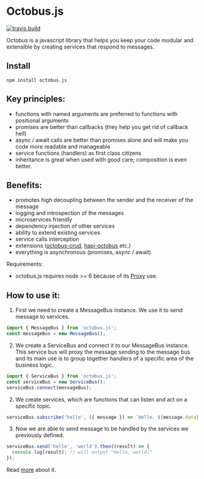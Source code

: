 # Octobus.js

[![travis build](https://img.shields.io/travis/octobusjs/octobus.svg)](https://travis-ci.org/makeen-project/octobus)


Octobus is a javascript library that helps you keep your code modular and extensible by creating services that respond to messages.

## Install

```
npm install octobus.js
```

## Key principles:
- functions with named arguments are preferred to functions with positional arguments
- promises are better than callbacks (they help you get rid of callback hell)
- async / await calls are better than promises alone and will make you code more readable and manageable
- service functions (handlers) as first class citizens
- inheritance is great when used with good care; composition is even better.

## Benefits:
- promotes high decoupling between the sender and the receiver of the message
- logging and introspection of the messages
- microservices friendly
- dependency injection of other services
- ability to extend existing services
- service calls interception
- extensions ([octobus-crud](https://github.com/viczam/octobus-crud), [hapi-octobus](https://github.com/viczam/hapi-octobus) etc.)
- everything is asynchronous (promises, async / await)

Requirements:
- octobus.js requires node >= 6 because of its [Proxy](https://developer.mozilla.org/en-US/docs/Web/JavaScript/Reference/Global_Objects/Proxy) use.

## How to use it:

1) First we need to create a MessageBus instance. We use it to send message to services.

```js
import { MessageBus } from 'octobus.js';
const messageBus = new MessageBus();
```

2) We create a ServiceBus and connect it to our MessageBus instance. This service bus will proxy the message sending to the message bus and its main use is to group together handlers of a specific area of the business logic.

```js
import { ServiceBus } from 'octobus.js';
const serviceBus = new ServiceBus();
serviceBus.connect(messageBus);
```

2) We create services, which are functions that can listen and act on a specific topic.

```js
serviceBus.subscribe('hello', ({ message }) => `Hello, ${message.data}!`);
```

3) Now we are able to send message to be handled by the services we previously defined.

```js
serviceBus.send('hello', 'world').then((result) => {
  console.log(result); // will output "Hello, world!"
});
```

Read [more](https://github.com/makeen-project/octobus/tree/master/docs) about it.
